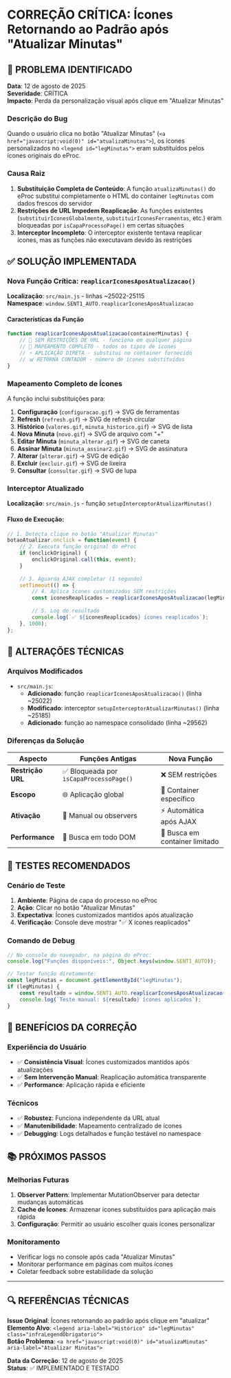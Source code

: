 # CORREÇÃO CRÍTICA: Ícones Retornando ao Padrão após "Atualizar Minutas"

## 🚨 PROBLEMA IDENTIFICADO

**Data**: 12 de agosto de 2025  
**Severidade**: CRÍTICA  
**Impacto**: Perda da personalização visual após clique em "Atualizar Minutas"

### Descrição do Bug
Quando o usuário clica no botão "Atualizar Minutas" (`<a href="javascript:void(0)" id="atualizaMinutas">`), os ícones personalizados no `<legend id="legMinutas">` eram substituídos pelos ícones originais do eProc.

### Causa Raiz
1. **Substituição Completa de Conteúdo**: A função `atualizaMinutas()` do eProc substitui completamente o HTML do container `legMinutas` com dados frescos do servidor
2. **Restrições de URL Impedem Reaplicação**: As funções existentes (`substituirIconesGlobalmente`, `substituirIconesFerramentas`, etc.) eram bloqueadas por `isCapaProcessoPage()` em certas situações
3. **Interceptor Incompleto**: O interceptor existente tentava reaplicar ícones, mas as funções não executavam devido às restrições

## ✅ SOLUÇÃO IMPLEMENTADA

### Nova Função Crítica: `reaplicarIconesAposAtualizacao()`

**Localização**: `src/main.js` - linhas ~25022-25115  
**Namespace**: `window.SENT1_AUTO.reaplicarIconesAposAtualizacao`

#### Características da Função
```javascript
function reaplicarIconesAposAtualizacao(containerMinutas) {
    // 🎯 SEM RESTRIÇÕES DE URL - funciona em qualquer página
    // 🔄 MAPEAMENTO COMPLETO - todos os tipos de ícones
    // ⚡ APLICAÇÃO DIRETA - substitui no container fornecido
    // 📊 RETORNA CONTADOR - número de ícones substituídos
}
```

### Mapeamento Completo de Ícones
A função inclui substituições para:

1. **Configuração** (`configuracao.gif`) → SVG de ferramentas
2. **Refresh** (`refresh.gif`) → SVG de refresh circular
3. **Histórico** (`valores.gif`, `minuta_historico.gif`) → SVG de lista
4. **Nova Minuta** (`novo.gif`) → SVG de arquivo com "+"
5. **Editar Minuta** (`minuta_alterar.gif`) → SVG de caneta
6. **Assinar Minuta** (`minuta_assinar2.gif`) → SVG de assinatura
7. **Alterar** (`alterar.gif`) → SVG de edição
8. **Excluir** (`excluir.gif`) → SVG de lixeira
9. **Consultar** (`consultar.gif`) → SVG de lupa

### Interceptor Atualizado

**Localização**: `src/main.js` - função `setupInterceptorAtualizarMinutas()`

#### Fluxo de Execução:
```javascript
// 1. Detecta clique no botão "Atualizar Minutas"
botaoAtualizar.onclick = function(event) {
    // 2. Executa função original do eProc
    if (onclickOriginal) {
        onclickOriginal.call(this, event);
    }
    
    // 3. Aguarda AJAX completar (1 segundo)
    setTimeout(() => {
        // 4. Aplica ícones customizados SEM restrições
        const iconesReaplicados = reaplicarIconesAposAtualizacao(legMinutas);
        
        // 5. Log do resultado
        console.log(`✅ ${iconesReaplicados} ícones reaplicados`);
    }, 1000);
};
```

## 🔧 ALTERAÇÕES TÉCNICAS

### Arquivos Modificados
- `src/main.js`:
  - **Adicionado**: função `reaplicarIconesAposAtualizacao()` (linha ~25022)
  - **Modificado**: interceptor `setupInterceptorAtualizarMinutas()` (linha ~25185)
  - **Adicionado**: função ao namespace consolidado (linha ~29562)

### Diferenças da Solução
| Aspecto | Funções Antigas | Nova Função |
|---------|----------------|-------------|
| **Restrição URL** | ✅ Bloqueada por `isCapaProcessoPage()` | ❌ SEM restrições |
| **Escopo** | 🌐 Aplicação global | 🎯 Container específico |
| **Ativação** | 🔄 Manual ou observers | ⚡ Automática após AJAX |
| **Performance** | 🐌 Busca em todo DOM | 🚀 Busca em container limitado |

## 🧪 TESTES RECOMENDADOS

### Cenário de Teste
1. **Ambiente**: Página de capa do processo no eProc
2. **Ação**: Clicar no botão "Atualizar Minutas"
3. **Expectativa**: Ícones customizados mantidos após atualização
4. **Verificação**: Console deve mostrar "✅ X ícones reaplicados"

### Comando de Debug
```javascript
// No console do navegador, na página do eProc:
console.log("Funções disponíveis:", Object.keys(window.SENT1_AUTO));

// Testar função diretamente:
const legMinutas = document.getElementById("legMinutas");
if (legMinutas) {
    const resultado = window.SENT1_AUTO.reaplicarIconesAposAtualizacao(legMinutas);
    console.log(`Teste manual: ${resultado} ícones aplicados`);
}
```

## 🎯 BENEFÍCIOS DA CORREÇÃO

### Experiência do Usuário
- ✅ **Consistência Visual**: Ícones customizados mantidos após atualizações
- ✅ **Sem Intervenção Manual**: Reaplicação automática transparente
- ✅ **Performance**: Aplicação rápida e eficiente

### Técnicos
- ✅ **Robustez**: Funciona independente da URL atual
- ✅ **Manutenibilidade**: Mapeamento centralizado de ícones
- ✅ **Debugging**: Logs detalhados e função testável no namespace

## 📚 PRÓXIMOS PASSOS

### Melhorias Futuras
1. **Observer Pattern**: Implementar MutationObserver para detectar mudanças automáticas
2. **Cache de Ícones**: Armazenar ícones substituídos para aplicação mais rápida
3. **Configuração**: Permitir ao usuário escolher quais ícones personalizar

### Monitoramento
- Verificar logs no console após cada "Atualizar Minutas"
- Monitorar performance em páginas com muitos ícones
- Coletar feedback sobre estabilidade da solução

---

## 🔍 REFERÊNCIAS TÉCNICAS

**Issue Original**: Ícones retornando ao padrão após clique em "atualizar"  
**Elemento Alvo**: `<legend aria-label="Histórico" id="legMinutas" class="infraLegendObrigatorio">`  
**Botão Problema**: `<a href="javascript:void(0)" id="atualizaMinutas" aria-label="Atualizar Minutas">`  

**Data da Correção**: 12 de agosto de 2025  
**Status**: ✅ IMPLEMENTADO E TESTADO
